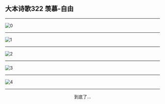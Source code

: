 
## 大本诗歌322 羡慕-自由
        
<div id="aplayer0"></div>

---

<img alt="0" data-original="/data/d0322/0.png">

---

<img alt="1" data-original="/data/d0322/1.png">

---

<img alt="2" data-original="/data/d0322/2.png">

---

<img alt="3" data-original="/data/d0322/3.png">

---

<img alt="4" data-original="/data/d0322/4.png">

---

<p style="text-align: center">到底了...</p>

<script src="/js/dist-view.js"></script>

<script>
MAIN.id = 'd0322';
        
const ap0 = new APlayer({
    container: document.getElementById('aplayer0'),
    volume: 1,
    loop: 'none',
    preload: 'none',
    audio: [{
        name: '大本诗歌322.mp3',
        artist: '大本诗歌',
        url: 'https://res.wx.qq.com/voice/getvoice?mediaid=MzI0NTk3MDM5M18yMjQ3NDkxNDk3',
        cover: '/favicon'
    }]
});
</script>
